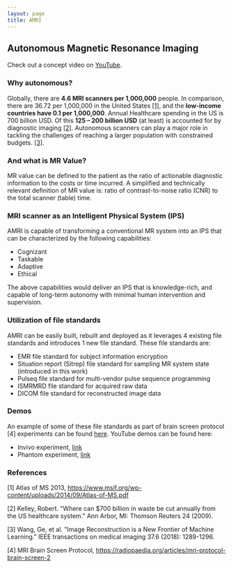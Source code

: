 ```yaml
---
layout: page
title: AMRI
---
```


## Autonomous Magnetic Resonance Imaging

Check out a concept video on [YouTube](https://www.youtube.com/watch?v=2XroYwUxzD4).

### Why autonomous?
Globally, there are **4.6 MRI scanners per 1,000,000** people. In comparison, there are 36.72 per 1,000,000 in the United States [[1]](#references), and the **low-income countries have 0.1 per 1,000,000**. Annual Healthcare spending in the US is 700 billion USD. Of this **125 – 200 billion USD** (at least) is accounted for by diagnostic imaging [[2]](#references). Autonomous scanners can play a major role in tackling the challenges of reaching a larger population with constrained budgets. [[3]](#references).

### And what is MR Value?
MR value can be defined to the patient as the ratio of actionable diagnostic information to the costs or time incurred. A simplified and technically relevant definition of MR value is: ratio of contrast-to-noise ratio (CNR) to the total scanner (table) time.

### MRI scanner as an Intelligent Physical System (IPS)
AMRI is capable of transforming a conventional MR system into an IPS that can be characterized by the following capabilities:
- Cognizant
- Taskable
- Adaptive
- Ethical

The above capabilities would deliver an IPS that is knowledge-rich, and capable of long-term autonomy with minimal human intervention and supervision.

### Utilization of file standards
AMRI can be easily built, rebuilt and deployed as it leverages 4 existing file standards and introduces 1 new file standard. These file standards are:
- EMR file standard for subject information encryption
- Situation report (Sitrep) file standard for sampling MR system state (introduced in this work)
- Pulseq file standard for multi-vendor pulse sequence programming
- ISMRMRD file standard for acquired raw data
- DICOM file standard for reconstructed image data

### Demos
An example of some of these file standards as part of brain screen protocol [4] experiments can be found [here](https://github.com/imr-framework/imr-framework/tree/master/amri). YouTube demos can be found here:
- Invivo experiment, [link](https://youtu.be/ccKxyWZLjto)
- Phantom experiment, [link](https://youtu.be/ZToRLwXQW1A)

### References
[1] Atlas of MS 2013, https://www.msif.org/wp-content/uploads/2014/09/Atlas-of-MS.pdf

[2] Kelley, Robert. "Where can $700 billion in waste be cut annually from the US healthcare system." Ann Arbor, MI: Thomson Reuters 24 (2009).

[3] Wang, Ge, et al. "Image Reconstruction is a New Frontier of Machine Learning." IEEE transactions on medical imaging 37.6 (2018): 1289-1296.

[4] MRI Brain Screen Protocol, https://radiopaedia.org/articles/mri-protocol-brain-screen-2
